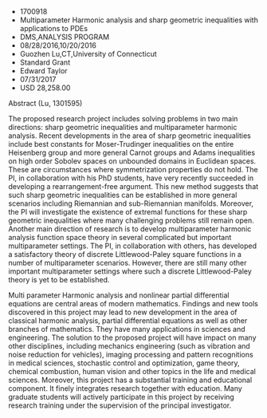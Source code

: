 
* 1700918
* Multiparameter Harmonic analysis and sharp geometric inequalities with applications to PDEs
* DMS,ANALYSIS PROGRAM
* 08/28/2016,10/20/2016
* Guozhen Lu,CT,University of Connecticut
* Standard Grant
* Edward Taylor
* 07/31/2017
* USD 28,258.00

Abstract (Lu, 1301595)

The proposed research project includes solving problems in two main directions:
sharp geometric inequalities and multiparameter harmonic analysis. Recent
developments in the area of sharp geometric inequalities include best constants
for Moser-Trudinger inequalities on the entire Heisenberg group and more general
Carnot groups and Adams inequalities on high order Sobolev spaces on unbounded
domains in Euclidean spaces. These are circumstances where symmetrization
properties do not hold. The PI, in collaboration with his PhD students, have
very recently succeeded in developing a rearrangement-free argument. This new
method suggests that such sharp geometric inequalities can be established in
more general scenarios including Riemannian and sub-Riemannian manifolds.
Moreover, the PI will investigate the existence of extremal functions for these
sharp geometric inequalities where many challenging problems still remain open.
Another main direction of research is to develop multiparameter harmonic
analysis function space theory in several complicated but important
multiparameter settings. The PI, in collaboration with others, has developed a
satisfactory theory of discrete Littlewood-Paley square functions in a number of
multiparameter scenarios. However, there are still many other important
multiparameter settings where such a discrete Littlewood-Paley theory is yet to
be established.

Multi parameter Harmonic analysis and nonlinear partial differential equations
are central areas of modern mathematics. Findings and new tools discovered in
this project may lead to new development in the area of classical harmonic
analysis, partial differential equations as well as other branches of
mathematics. They have many applications in sciences and engineering. The
solution to the proposed project will have impact on many other disciplines,
including mechanics engineering (such as vibration and noise reduction for
vehicles), imaging processing and pattern recognitions in medical sciences,
stochastic control and optimization, game theory, chemical combustion, human
vision and other topics in the life and medical sciences. Moreover, this project
has a substantial training and educational component. It finely integrates
research together with education. Many graduate students will actively
participate in this project by receiving research training under the supervision
of the principal investigator.
